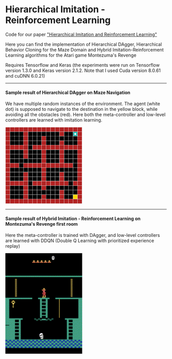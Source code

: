 # Hierarchical Imitation - Reinforcement Learning
Code for our paper ["Hierarchical Imitation and Reinforcement Learning"](https://arxiv.org/abs/1803.00590)

Here you can find the implementation of Hierarchical DAgger, Hierarchical Behavior Cloning for the Maze Domain and Hybrid Imitation-Reinforcement Learning algorithms for the Atari game Montezuma's Revenge

Requires Tensorflow and Keras (the experiments were run on Tensorflow version 1.3.0 and Keras version 2.1.2. Note that I used Cuda version 8.0.61 and cuDNN 6.0.21)

----
#### Sample result of Hierarchical DAgger on Maze Navigation ####

We have multiple random instances of the environment. The agent (white dot) is supposed to navigate to the destination in the yellow block,  while avoiding all the obstacles (red). Here both the meta-controller and low-level controllers are learned with imitation learning.

<img src="hierarchical_imitation_learning_Maze_Domain/maze.gif" width = "240" height = "240">

----
#### Sample result of Hybrid Imitation - Reinforcement Learning on Montezuma's Revenge first room ####

Here the meta-controller is trained with DAgger, and low-level controllers are learned with DDQN (Double Q Learning with prioritized experience replay)

<img src="hybrid_Montezuma/summary_results/atari.gif" width = "240" height = "315">


